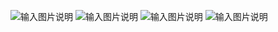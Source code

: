 ![输入图片说明](https://raw.githubusercontent.com/chenxqiyu/android-build-tools-by-aarch64/main/11.jpg "QQ截图20200329060210.jpg")
![输入图片说明](https://raw.githubusercontent.com/chenxqiyu/android-build-tools-by-aarch64/main/22.png "QQ截图20200329060210.jpg")
![输入图片说明](https://raw.githubusercontent.com/chenxqiyu/android-build-tools-by-aarch64/main/33.png "QQ截图20200329060210.jpg")
![输入图片说明](https://raw.githubusercontent.com/chenxqiyu/android-build-tools-by-aarch64/main/44.png "QQ截图20200329060210.jpg")
